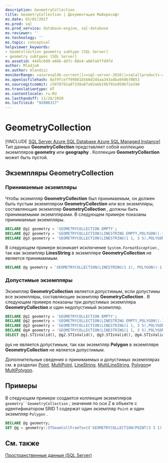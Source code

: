 ```yaml
---
description: GeometryCollection
title: GeometryCollection | Документация Майкрософт
ms.date: 03/01/2017
ms.prod: sql
ms.prod_service: database-engine, sql-database
ms.reviewer: ''
ms.technology: ''
ms.topic: conceptual
helpviewer_keywords:
- GeomCollection geometry subtype [SQL Server]
- geometry subtypes [SQL Server]
ms.assetid: 4445c0d9-a66b-4d7c-88e4-a66fa6f7d9fd
author: MladjoA
ms.author: mlandzic
monikerRange: =azuresqldb-current||>=sql-server-2016||=sqlallproducts-allversions||>=sql-server-linux-2017||=azuresqldb-mi-current
ms.openlocfilehash: 8af9fceff99881b5b6d2ddaa343adba949b70853
ms.sourcegitcommit: c5078791a07330a87a92abb19b791e950672e198
ms.translationtype: HT
ms.contentlocale: ru-RU
ms.lasthandoff: 11/26/2020
ms.locfileid: "92006317"
---
```

# <a name="geometrycollection"></a>GeometryCollection
[!INCLUDE [SQL Server Azure SQL Database Azure SQL Managed Instance](../../includes/applies-to-version/sql-asdb-asdbmi.md)]
  Тип данных **GeometryCollection** представляет собой коллекцию экземпляров **geometry** или **geography** . Коллекция **GeometryCollection** может быть пустой.  
  
## <a name="geometrycollection-instances"></a>Экземпляры GeometryCollection  
  
### <a name="accepted-instances"></a>Принимаемые экземпляры  
 Чтобы экземпляр **GeometryCollection** был принимаемым, он должен быть пустым экземпляром **GeometryCollection** или все экземпляры, составляющие экземпляр **GeometryCollection** , должны быть принимаемыми экземплярами. В следующем примере показаны принимаемые экземпляры.  
  
```sql  
DECLARE @g1 geometry = 'GEOMETRYCOLLECTION EMPTY';  
DECLARE @g2 geometry = 'GEOMETRYCOLLECTION(LINESTRING EMPTY,POLYGON((-1 -1, -1 -5, -5 -5, -5 -1, -1 -1)))';  
DECLARE @g3 geometry = 'GEOMETRYCOLLECTION(LINESTRING(1 1, 3 5),POLYGON((-1 -1, -1 -5, -5 -5, -5 -1, -1 -1)))';  
```  
  
 В следующем примере возникает исключение `System.FormatException` , так как экземпляр **LinesString** в экземпляре **GeometryCollection** не является принимаемым.  
  
```sql  
DECLARE @g geometry = 'GEOMETRYCOLLECTION(LINESTRING(1 1), POLYGON((-1 -1, -1 -5, -5 -5, -5 -1, -1 -1)))';  
```  
  
### <a name="valid-instances"></a>Допустимые экземпляры  
 Экземпляр **GeometryCollection** является допустимым, если допустимы все экземпляры, составляющие экземпляр **GeometryCollection** . В следующем примере показаны три допустимых экземпляра **GeometryCollection** и один недопустимый экземпляр.  
  
```sql  
DECLARE @g1 geometry = 'GEOMETRYCOLLECTION EMPTY';  
DECLARE @g2 geometry = 'GEOMETRYCOLLECTION(LINESTRING EMPTY,POLYGON((-1 -1, -1 -5, -5 -5, -5 -1, -1 -1)))';  
DECLARE @g3 geometry = 'GEOMETRYCOLLECTION(LINESTRING(1 1, 3 5),POLYGON((-1 -1, -1 -5, -5 -5, -5 -1, -1 -1)))';  
DECLARE @g4 geometry = 'GEOMETRYCOLLECTION(LINESTRING(1 1, 3 5),POLYGON((-1 -1, 1 -5, -5 5, -5 -1, -1 -1)))';  
SELECT @g1.STIsValid(), @g2.STIsValid(), @g3.STIsValid(), @g4.STIsValid();  
```  
  
 `@g4` не является допустимым, так как экземпляр **Polygon** в экземпляре **GeometryCollection** не является допустимым.  
  
 Дополнительные сведения о принимаемых и допустимых экземплярах см. в разделах [Point](../../relational-databases/spatial/point.md), [MultiPoint](../../relational-databases/spatial/multipoint.md), [LineString](../../relational-databases/spatial/linestring.md), [MultiLineString](../../relational-databases/spatial/multilinestring.md), [Polygon](../../relational-databases/spatial/polygon.md)и [MultiPolygon](../../relational-databases/spatial/multipolygon.md).  
  
## <a name="examples"></a>Примеры  
 В следующем примере создается коллекция экземпляров `geometry``GeometryCollection` ; значения по оси Z в объекте с идентификатором SRID 1 содержат один экземпляр `Point` и один экземпляр `Polygon` .  
  
```sql  
DECLARE @g geometry;  
SET @g = geometry::STGeomCollFromText('GEOMETRYCOLLECTION(POINT(3 3 1), POLYGON((0 0 2, 1 10 3, 1 0 4, 0 0 2)))', 1);  
```  
  
## <a name="see-also"></a>См. также  
 [Пространственные данные (SQL Server)](../../relational-databases/spatial/spatial-data-sql-server.md)  
  
  

